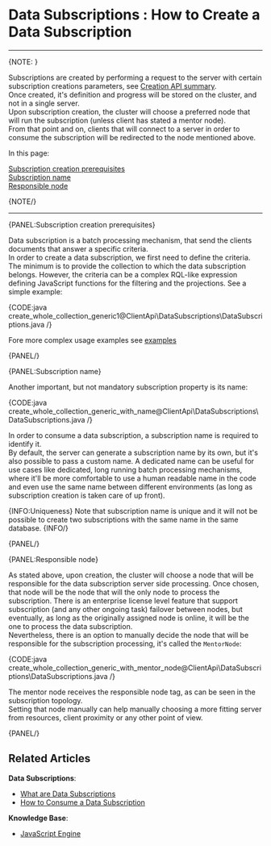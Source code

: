﻿# Data Subscriptions : How to Create a Data Subscription

---

{NOTE: }

Subscriptions are created by performing a request to the server with certain subscription creations parameters, see [Creation API summary](api-overview#create-and-createasync-overloads-summary).  
Once created, it's definition and progress will be stored on the cluster, and not in a single server.  
Upon subscription creation, the cluster will choose a preferred node that will run the subscription (unless client has stated a mentor node).  
From that point and on, clients that will connect to a server in order to consume the subscription will be redirected to the node mentioned above.  

In this page:  

[Subscription creation prerequisites](../../../client-api/data-subscriptions/creation/how-to-create-data-subscription#subscription-creation-prerequisites)   
[Subscription name](../../../client-api/data-subscriptions/creation/how-to-create-data-subscription#subscription-name)  
[Responsible node](../../../client-api/data-subscriptions/creation/how-to-create-data-subscription#responsible-node)  

{NOTE/}

---

{PANEL:Subscription creation prerequisites}

Data subscription is a batch processing mechanism, that send the clients documents that answer a specific criteria.  
In order to create a data subscription, we first need to define the criteria. The minimum is to provide the collection to which the data subscription belongs.
However, the criteria can be a complex RQL-like expression defining JavaScript functions for the filtering and the projections. See a simple example:

{CODE:java create_whole_collection_generic1@ClientApi\DataSubscriptions\DataSubscriptions.java /}

Fore more complex usage examples see [examples](../../../client-api/data-subscriptions/creation/examples)  

{PANEL/}

{PANEL:Subscription name}

Another important, but not mandatory subscription property is its name: 

{CODE:java create_whole_collection_generic_with_name@ClientApi\DataSubscriptions\DataSubscriptions.java /}

In order to consume a data subscription, a subscription name is required to identify it.  
By default, the server can generate a subscription name by its own, but it's also possible to pass a custom name. 
A dedicated name can be useful for use cases like dedicated, long running batch processing mechanisms, where it'll be more comfortable to use a human readable
name in the code and even use the same name between different environments (as long as subscription creation is taken care of up front).

{INFO:Uniqueness}
Note that subscription name is unique and it will not be possible to create two subscriptions with the same name in the same database.
{INFO/}

{PANEL/}

{PANEL:Responsible node}

As stated above, upon creation, the cluster will choose a node that will be responsible for the data subscription server side processing.  Once chosen, that node
will be the node that will the only node to process the subscription. There is an enterprise license level feature that support subscription (and any other ongoing task) 
failover between nodes, but eventually, as long as the originally assigned node is online, it will be the one to process the data subscription.  
Nevertheless, there is an option to manually decide the node that will be responsible for the subscription processing, it's called the `MentorNode`:

{CODE:java create_whole_collection_generic_with_mentor_node@ClientApi\DataSubscriptions\DataSubscriptions.java /}

The mentor node receives the responsible node tag, as can be seen in the subscription topology.  
Setting that node manually can help manually choosing a more fitting server from resources, client proximity or any other point of view.

{PANEL/}

## Related Articles

**Data Subscriptions**:

- [What are Data Subscriptions](../../../client-api/data-subscriptions/what-are-data-subscriptions)
- [How to Consume a Data Subscription](../../../client-api/data-subscriptions/consumption/how-to-consume-data-subscription)

**Knowledge Base**:

- [JavaScript Engine](../../../server/kb/javascript-engine)
